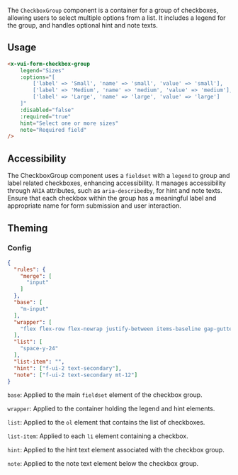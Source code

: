 The `CheckboxGroup` component is a container for a group of checkboxes, allowing users to select multiple options from a list. It includes a legend for the group, and handles optional hint and note texts.

## Usage

```html
<x-vui-form-checkbox-group
    legend="Sizes"
    :options="[
        ['label' => 'Small', 'name' => 'small', 'value' => 'small'],
        ['label' => 'Medium', 'name' => 'medium', 'value' => 'medium'],
        ['label' => 'Large', 'name' => 'large', 'value' => 'large']
    ]"
    :disabled="false"
    :required="true"
    hint="Select one or more sizes"
    note="Required field"
/>
```

## Accessibility
The CheckboxGroup component uses a `fieldset` with a `legend` to group and label related checkboxes, enhancing accessibility. It manages accessibility through `ARIA` attributes, such as `aria-describedby`, for hint and note texts. Ensure that each checkbox within the group has a meaningful label and appropriate name for form submission and user interaction.

## Theming

### Config

```json
{
  "rules": {
    "merge": [
      "input"
    ]
  },
  "base": [
    "m-input"
  ],
  "wrapper": [
    "flex flex-row flex-nowrap justify-between items-baseline gap-gutter"
  ],
  "list": [
    "space-y-24"
  ],
  "list-item": "",
  "hint": ["f-ui-2 text-secondary"],
  "note": ["f-ui-2 text-secondary mt-12"]
}
```
`base`: 
Applied to the main `fieldset` element of the checkbox group.

`wrapper`: 
Applied to the container holding the legend and hint elements.

`list`: 
Applied to the `ol` element that contains the list of checkboxes.

`list-item`: 
Applied to each `li` element containing a checkbox.

`hint`: 
Applied to the hint text element associated with the checkbox group.

`note`: 
Applied to the note text element below the checkbox group.